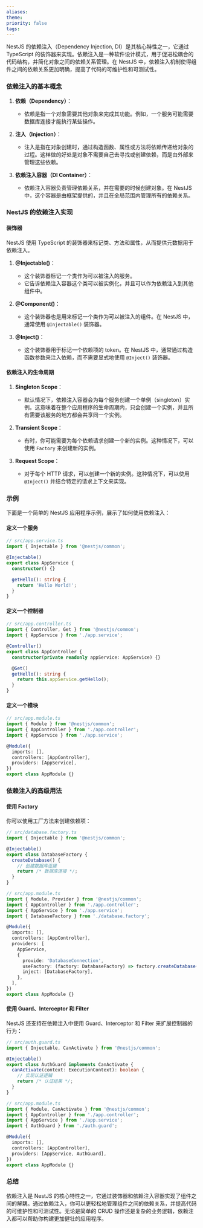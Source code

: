 ```yaml
---
aliases: 
theme: 
priority: false
tags:
---
```

NestJS 的依赖注入（Dependency Injection, DI）是其核心特性之一，它通过 TypeScript 的装饰器来实现。依赖注入是一种软件设计模式，用于促进松耦合的代码结构，并简化对象之间的依赖关系管理。在 NestJS 中，依赖注入机制使得组件之间的依赖关系更加明确，提高了代码的可维护性和可测试性。

### 依赖注入的基本概念

1. **依赖（Dependency）**：
   - 依赖是指一个对象需要其他对象来完成其功能。例如，一个服务可能需要数据库连接才能执行某些操作。

2. **注入（Injection）**：
   - 注入是指在对象创建时，通过构造函数、属性或方法将依赖传递给对象的过程。这样做的好处是对象不需要自己去寻找或创建依赖，而是由外部来管理这些依赖。

3. **依赖注入容器（DI Container）**：
   - 依赖注入容器负责管理依赖关系，并在需要的时候创建对象。在 NestJS 中，这个容器是由框架提供的，并且在全局范围内管理所有的依赖关系。

### NestJS 的依赖注入实现

#### 装饰器

NestJS 使用 TypeScript 的装饰器来标记类、方法和属性，从而提供元数据用于依赖注入。

1. **@Injectable()**：
   - 这个装饰器标记一个类作为可以被注入的服务。
   - 它告诉依赖注入容器这个类可以被实例化，并且可以作为依赖注入到其他组件中。

2. **@Component()**：
   - 这个装饰器也是用来标记一个类作为可以被注入的组件。在 NestJS 中，通常使用 `@Injectable()` 装饰器。

3. **@Inject()**：
   - 这个装饰器用于标记一个依赖项的 token。在 NestJS 中，通常通过构造函数参数来注入依赖，而不需要显式地使用 `@Inject()` 装饰器。

#### 依赖注入的生命周期

1. **Singleton Scope**：
   - 默认情况下，依赖注入容器会为每个服务创建一个单例（singleton）实例。这意味着在整个应用程序的生命周期内，只会创建一个实例，并且所有需要该服务的地方都会共享同一个实例。

2. **Transient Scope**：
   - 有时，你可能需要为每个依赖请求创建一个新的实例。这种情况下，可以使用 `Factory` 来创建新的实例。

3. **Request Scope**：
   - 对于每个 HTTP 请求，可以创建一个新的实例。这种情况下，可以使用 `@Inject()` 并结合特定的请求上下文来实现。

### 示例

下面是一个简单的 NestJS 应用程序示例，展示了如何使用依赖注入：

#### 定义一个服务

```typescript
// src/app.service.ts
import { Injectable } from '@nestjs/common';

@Injectable()
export class AppService {
  constructor() {}

  getHello(): string {
    return 'Hello World!';
  }
}
```

#### 定义一个控制器

```typescript
// src/app.controller.ts
import { Controller, Get } from '@nestjs/common';
import { AppService } from './app.service';

@Controller()
export class AppController {
  constructor(private readonly appService: AppService) {}

  @Get()
  getHello(): string {
    return this.appService.getHello();
  }
}
```

#### 定义一个模块

```typescript
// src/app.module.ts
import { Module } from '@nestjs/common';
import { AppController } from './app.controller';
import { AppService } from './app.service';

@Module({
  imports: [],
  controllers: [AppController],
  providers: [AppService],
})
export class AppModule {}
```

### 依赖注入的高级用法

#### 使用 Factory

你可以使用工厂方法来创建依赖项：

```typescript
// src/database.factory.ts
import { Injectable } from '@nestjs/common';

@Injectable()
export class DatabaseFactory {
  createDatabase() {
    // 创建数据库连接
    return /* 数据库连接 */;
  }
}

// src/app.module.ts
import { Module, Provider } from '@nestjs/common';
import { AppController } from './app.controller';
import { AppService } from './app.service';
import { DatabaseFactory } from './database.factory';

@Module({
  imports: [],
  controllers: [AppController],
  providers: [
    AppService,
    {
      provide: 'DatabaseConnection',
      useFactory: (factory: DatabaseFactory) => factory.createDatabase(),
      inject: [DatabaseFactory],
    },
  ],
})
export class AppModule {}
```

#### 使用 Guard、Interceptor 和 Filter

NestJS 还支持在依赖注入中使用 Guard、Interceptor 和 Filter 来扩展控制器的行为：

```typescript
// src/auth.guard.ts
import { Injectable, CanActivate } from '@nestjs/common';

@Injectable()
export class AuthGuard implements CanActivate {
  canActivate(context: ExecutionContext): boolean {
    // 实现认证逻辑
    return /* 认证结果 */;
  }
}

// src/app.module.ts
import { Module, CanActivate } from '@nestjs/common';
import { AppController } from './app.controller';
import { AppService } from './app.service';
import { AuthGuard } from './auth.guard';

@Module({
  imports: [],
  controllers: [AppController],
  providers: [AppService, AuthGuard],
})
export class AppModule {}
```

### 总结

依赖注入是 NestJS 的核心特性之一，它通过装饰器和依赖注入容器实现了组件之间的解耦。通过依赖注入，你可以更轻松地管理组件之间的依赖关系，并提高代码的可维护性和可测试性。无论是简单的 CRUD 操作还是复杂的业务逻辑，依赖注入都可以帮助你构建更加健壮的应用程序。